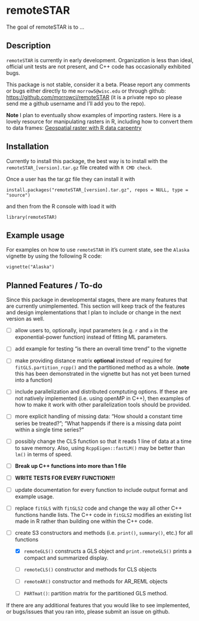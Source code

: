 
<!-- README.md is generated from README.Rmd. Please edit that file -->

# remoteSTAR

<!-- badges: start -->

<!-- badges: end -->

The goal of remoteSTAR is to …

## Description

`remoteSTAR` is currently in early development. Organization is less
than ideal, official unit tests are not present, and C++ code has
occasionally exhibited bugs.

This package is not stable, consider it a beta. Please report any
comments or bugs either directly to me `morrow5@wisc.edu` or through
github: <https://github.com/morrowcj/remoteSTAR> (it is a private repo
so please send me a github username and I’ll add you to the repo).

**Note** I plan to eventually show examples of importing rasters. Here
is a lovely resource for manipulating rasters in R, including how to
convert them to data frames: [Geospatial raster with R data
carpentry](http://datacarpentry.org/r-raster-vector-geospatial/)

## Installation

Currently to install this package, the best way is to install with the
`remoteSTAR_[version].tar.gz` file created with `R CMD check`.

Once a user has the tar.gz file they can install it with

    install.packages("remoteSTAR_[version].tar.gz", repos = NULL, type = "source")

and then from the R console with load it with

    library(remoteSTAR)

<!-- Eventually, the following lines should replace the above installation info: -->

<!-- You can install the released version of remoteSTAR from 
[CRAN](https://CRAN.R-project.org) with: -->

<!-- ``` r -->

<!-- install.packages("remoteSTAR") -->

<!-- ``` -->

<!-- And the development version from [GitHub](https://github.com/) with: -->

<!-- ``` r -->

<!-- # install.packages("devtools") -->

<!-- devtools::install_github("morrowcj/remoteSTAR") -->

<!-- ``` -->

## Example usage

For examples on how to use `remoteSTAR` in it’s current state, see the
`Alaska` vignette by using the following R code:

    vignette("Alaska")

## Planned Features / To-do

Since this package in developmental stages, there are many features that
are currently unimplemented. This section will keep track of the
features and design implementations that I plan to include or change in
the next version as well.

  - [ ] allow users to, optionally, input parameters (e.g. `r` and `a`
    in the exponential-power function) instead of fitting ML parameters.

  - [ ] add example for testing “is there an overall time trend” to the
    vignette

  - [ ] make providing distance matrix **optional** instead of required
    for `fitGLS.partition_rcpp()` and the partitioned method as a whole.
    (**note** this has been demonstrated in the vignette but has not yet
    been turned into a function)

  - [ ] include parallelization and distributed comptuting options. If
    these are not natively implemented (i.e. using openMP in C++), then
    examples of how to make it work with other parallelization tools
    should be provided.

  - [ ] more explicit handling of missing data: “How should a constant
    time series be treated?”; “What happends if there is a missing data
    point within a single time series?”

  - [ ] possibly change the CLS function so that it reads 1 line of data
    at a time to save memory. Also, using `RcppEigen::fastLM()` may be
    better than `lm()` in terms of speed.

  - [ ] **Break up C++ functions into more than 1 file**

  - [ ] **WRITE TESTS FOR EVERY FUNCTION\!\!\!**

  - [ ] update documentation for every function to include output format
    and example usage.

  - [ ] replace `fitGLS` with `fitGLS2` code and change the way all
    other C++ functions handle lists. The C++ code in `fitGLS2` modifies
    an existing list made in R rather than building one within the C++
    code.

  - [ ] create S3 constructors and methods (i.e. `print()`, `summary()`,
    etc.) for all functions
    
      - [x] `remoteGLS()` constructs a GLS object and
        `print.remoteGLS()` prints a compact and summarized display.
    
      - [ ] `remoteCLS()` constructor and methods for CLS objects
    
      - [ ] `remoteAR()` constructor and methods for AR\_REML objects
    
      - [ ] `PARTmat()`: partition matrix for the partitioned GLS
        method.

If there are any additional features that you would like to see
implemented, or bugs/issues that you ran into, please submit an issue on
github.

<!-- ## Example -->

<!-- This is a basic example which shows you how to solve a common problem: -->

<!-- ```{r example} -->

<!-- library(remoteSTAR) -->

<!-- ## basic example code -->

<!-- ``` -->

<!-- What is special about using `README.Rmd` instead of just `README.md`? You can include R chunks like so: -->

<!-- ```{r cars} -->

<!-- summary(cars) -->

<!-- ``` -->

<!-- You'll still need to render `README.Rmd` regularly, to keep `README.md` up-to-date. -->

<!-- You can also embed plots, for example: -->

<!-- ```{r pressure, echo = FALSE} -->

<!-- plot(pressure) -->

<!-- ``` -->

# <!-- In that case, don't forget to commit and push the resulting figure files, so they display on GitHub! -->
